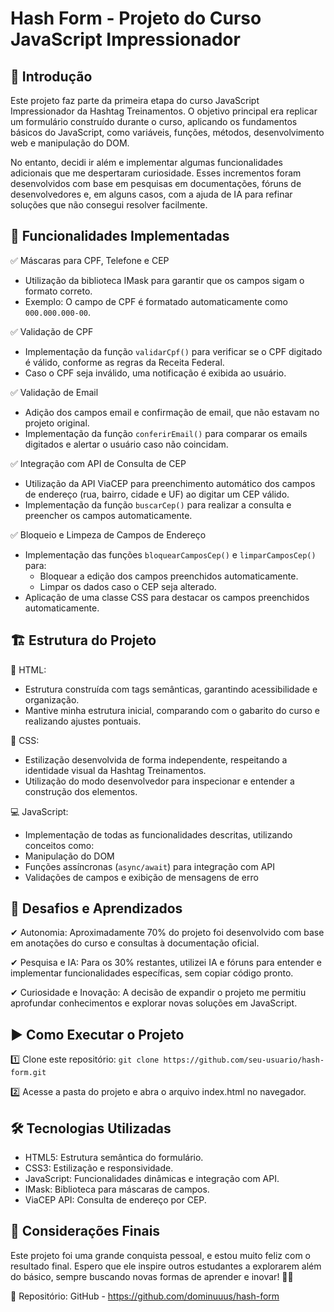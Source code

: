 # Hash Form - Projeto do Curso JavaScript Impressionador

## 📌 Introdução
Este projeto faz parte da primeira etapa do curso JavaScript Impressionador da Hashtag Treinamentos. O objetivo principal era replicar um formulário construído durante o curso, aplicando os fundamentos básicos do JavaScript, como variáveis, funções, métodos, desenvolvimento web e manipulação do DOM.

No entanto, decidi ir além e implementar algumas funcionalidades adicionais que me despertaram curiosidade. Esses incrementos foram desenvolvidos com base em pesquisas em documentações, fóruns de desenvolvedores e, em alguns casos, com a ajuda de IA para refinar soluções que não consegui resolver facilmente.

## 🚀 Funcionalidades Implementadas
✅ Máscaras para CPF, Telefone e CEP
- Utilização da biblioteca IMask para garantir que os campos sigam o formato correto.
- Exemplo: O campo de CPF é formatado automaticamente como `000.000.000-00`.
  
✅ Validação de CPF
- Implementação da função `validarCpf()` para verificar se o CPF digitado é válido, conforme as regras da Receita Federal.
- Caso o CPF seja inválido, uma notificação é exibida ao usuário.
  
✅ Validação de Email
- Adição dos campos email e confirmação de email, que não estavam no projeto original.
- Implementação da função `conferirEmail()` para comparar os emails digitados e alertar o usuário caso não coincidam.

✅ Integração com API de Consulta de CEP
- Utilização da API ViaCEP para preenchimento automático dos campos de endereço (rua, bairro, cidade e UF) ao digitar um CEP válido.
- Implementação da função `buscarCep()` para realizar a consulta e preencher os campos automaticamente.
  
✅ Bloqueio e Limpeza de Campos de Endereço
- Implementação das funções `bloquearCamposCep()` e `limparCamposCep()` para:
  - Bloquear a edição dos campos preenchidos automaticamente.
  - Limpar os dados caso o CEP seja alterado.
- Aplicação de uma classe CSS para destacar os campos preenchidos automaticamente.


## 🏗 Estrutura do Projeto
📌 HTML:
- Estrutura construída com tags semânticas, garantindo acessibilidade e organização.
- Mantive minha estrutura inicial, comparando com o gabarito do curso e realizando ajustes pontuais.
  
🎨 CSS:
- Estilização desenvolvida de forma independente, respeitando a identidade visual da Hashtag Treinamentos.
- Utilização do modo desenvolvedor para inspecionar e entender a construção dos elementos.
  
💻 JavaScript:
- Implementação de todas as funcionalidades descritas, utilizando conceitos como:
- Manipulação do DOM
- Funções assíncronas (`async/await`) para integração com API
- Validações de campos e exibição de mensagens de erro

## 🎯 Desafios e Aprendizados
✔ Autonomia: Aproximadamente 70% do projeto foi desenvolvido com base em anotações do curso e consultas à documentação oficial.

✔ Pesquisa e IA: Para os 30% restantes, utilizei IA e fóruns para entender e implementar funcionalidades específicas, sem copiar código pronto.

✔ Curiosidade e Inovação: A decisão de expandir o projeto me permitiu aprofundar conhecimentos e explorar novas soluções em JavaScript.

## ▶ Como Executar o Projeto
1️⃣ Clone este repositório:
```git clone https://github.com/seu-usuario/hash-form.git```

2️⃣ Acesse a pasta do projeto e abra o arquivo index.html no navegador.

## 🛠 Tecnologias Utilizadas
- HTML5: Estrutura semântica do formulário.
- CSS3: Estilização e responsividade.
- JavaScript: Funcionalidades dinâmicas e integração com API.
- IMask: Biblioteca para máscaras de campos.
- ViaCEP API: Consulta de endereço por CEP.

## 📢 Considerações Finais
Este projeto foi uma grande conquista pessoal, e estou muito feliz com o resultado final. Espero que ele inspire outros estudantes a explorarem além do básico, sempre buscando novas formas de aprender e inovar! 🚀💡

🔗 Repositório: GitHub - https://github.com/dominuuus/hash-form
